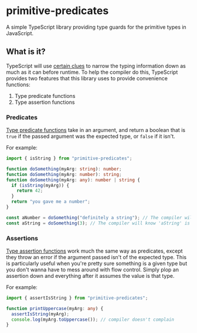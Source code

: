 # primitive-predicates

A simple TypeScript library providing type guards for the primitive types in JavaScript.

## What is it?

TypeScript will use [certain clues](https://www.typescriptlang.org/docs/handbook/2/narrowing.html) to narrow the typing
information down as much as it can before runtime. To help the compiler do this, TypeScript provides two features that
this library uses to provide convenience functions:

1. Type predicate functions
2. Type assertion functions

### Predicates

[Type predicate functions](https://www.typescriptlang.org/docs/handbook/2/narrowing.html#using-type-predicates) take in
an argument, and return a boolean that is `true` if the passed argument was the expected type, or `false` if it isn't.

For example:

```typescript
import { isString } from "primitive-predicates";

function doSomething(myArg: string): number;
function doSomething(myArg: number): string;
function doSomething(myArg: any): number | string {
  if (isString(myArg)) {
    return 42;
  }
  return "you gave me a number";
}

const aNumber = doSomething("definitely a string"); // The compiler will know 'aNumber' is a number.
const aString = doSomething(3); // The compiler will know 'aString' is a string.
```

### Assertions

[Type assertion functions](https://www.typescriptlang.org/docs/handbook/release-notes/typescript-3-7.html#assertion-functions)
work much the same way as predicates, except they throw an error if the argument passed isn't of the expected type. This
is particularly useful when you're pretty sure something is a given type but you don't wanna have to mess around with
flow control. Simply plop an assertion down and everything after it assumes the value is that type.

For example:

```typescript
import { assertIsString } from "primitive-predicates";

function printUppercase(myArg: any) {
  assertIsString(myArg);
  console.log(myArg.toUppercase()); // compiler doesn't complain
}
```
